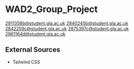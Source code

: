 # WAD2_Group_Project
2911358b@student.gla.ac.uk
2840245b@student.gla.ac.uk
2842259c@student.gla.ac.uk
2875397c@student.gla.ac.uk
2961164d@student.gla.ac.uk

## External Sources 
- Tailwind CSS